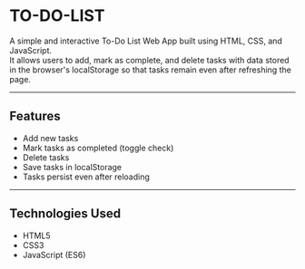 # TO-DO-LIST

A simple and interactive To-Do List Web App built using HTML, CSS, and JavaScript.  
It allows users to add, mark as complete, and delete tasks with data stored in the browser's localStorage so that tasks remain even after refreshing the page.

---

## Features
- Add new tasks  
- Mark tasks as completed (toggle check)  
- Delete tasks  
- Save tasks in localStorage  
- Tasks persist even after reloading  

---

## Technologies Used
- HTML5  
- CSS3  
- JavaScript (ES6)  
